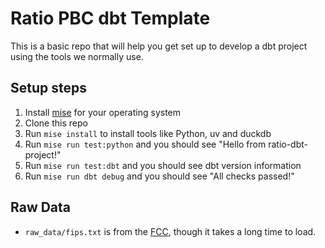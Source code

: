 # Ratio PBC dbt Template

This is a basic repo that will help you get set up to develop a dbt project using the tools we normally use.

## Setup steps

1. Install [mise](https://mise.jdx.dev) for your operating system
2. Clone this repo
3. Run `mise install` to install tools like Python, uv and duckdb
4. Run `mise run test:python` and you should see "Hello from ratio-dbt-project!"
5. Run `mise run test:dbt` and you should see dbt version information
6. Run `mise run dbt debug` and you should see "All checks passed!"

## Raw Data

- `raw_data/fips.txt` is from the [FCC](https://transition.fcc.gov/oet/info/maps/census/fips/fips.txt), though it takes a long time to load.

